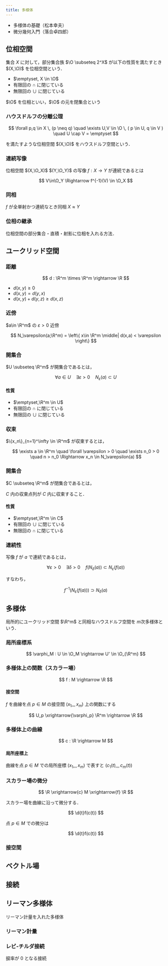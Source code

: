 ```yaml
---
title: 多様体
---
```


$$
\newcommand{\O}{\mathcal{O}}
\newcommand{\R}{\mathbb{R}}
$$

- 多様体の基礎（松本幸夫）
- 微分幾何入門（落合卓四郎）

## 位相空間

集合 $X$ に対して，部分集合族 $\O \subseteq 2^X$ が以下の性質を満たすとき $(X,\O)$ を位相空間という．

- $\emptyset, X \in \O$
- 有限回の $\cap$ に閉じている
- 無限回の $\cup$ に閉じている

$\O$ を位相といい，$\O$ の元を閉集合という

### ハウスドルフの分離公理

$$
\forall p,q \in X \, (p \neq q) \quad \exists U,V \in \O \, ( p \in U, q \in V ) \quad U \cap V = \emptyset
$$

を満たすような位相空間 $(X,\O)$ をハウスドルフ空間という．

### 連続写像

位相空間 $(X,\O_X)$ $(Y,\O_Y)$ の写像 $f : X \rightarrow Y$ が連続であるとは

$$
V\in\O_Y \Rightarrow f^{-1}(V) \in \O_X
$$

### 同相

$f$ が全単射かつ連続なとき同相 $X \approx Y$

### 位相の継承

位相空間の部分集合・直積・射影に位相を入れる方法．

## ユークリッド空間

### 距離

$$
d : \R^m \times \R^m \rightarrow \R
$$

- $d(x,y) \geq 0$
- $d(x,y) = d(y,x)$
- $d(x,y) + d(y,z) \geq d(x,z)$

### 近傍

$a\in \R^m$ の $\varepsilon > 0$ 近傍

$$
N_\varepsilon(a;\R^m) = \left\{ x\in \R^m \middle| d(x,a) < \varepsilon \right\}
$$

### 開集合

$U \subseteq \R^m$ が開集合であるとは，

$$
\forall a \in U \quad \exists \varepsilon > 0 \quad N_\varepsilon(a) \subset U
$$

#### 性質

- $\emptyset,\R^m \in U$
- 有限回の $\cap$ に閉じている
- 無限回の $\cup$ に閉じている

### 収束

$\{x_n\}_{n=1}^\infty \in \R^m$ が収束するとは，

$$
\exists a \in \R^m \quad \forall \varepsilon > 0 \quad \exists n_0 > 0 \quad n > n_0 \Rightarrow x_n \in N_\varepsilon(a)
$$

### 開集合

$C \subseteq \R^m$ が閉集合であるとは，

$C$ 内の収束点列が $C$ 内に収束すること．

#### 性質

- $\emptyset,\R^m \in C$
- 有限回の $\cup$ に閉じている
- 無限回の $\cap$ に閉じている

### 連続性

写像 $f$ が $a$ で連続であるとは，

$$
\forall \varepsilon > 0 \quad \exists \delta > 0 \quad f(N_\delta(a)) \subset  N_\varepsilon(f(a))
$$

すなわち，

$$
f^{-1}(N_\varepsilon(f(a))) \supset N_\delta(a)
$$

## 多様体

局所的にユークリッド空間 $\R^m$ と同相なハウスドルフ空間を $m$次多様体という．

### 局所座標系

$$
\varphi_M : U \in \O_M \rightarrow U' \in \O_{\R^m}
$$

### 多様体上の関数（スカラー場）

$$
f : M \rightarrow \R
$$

#### 接空間

$f$ を曲線を点 $p \in M$ の接空間 $(x_1,,,x_m)$ 上の関数にする

$$
U_p \xrightarrow{\varphi_p} \R^m \rightarrow \R
$$

### 多様体上の曲線

$$
c : \R \rightarrow M
$$

#### 局所座標上

曲線を点 $p \in M$ での局所座標 $(x_1,,,x_m)$ で表すと $(c_1(t),,,c_m(t))$

### スカラー場の微分

$$
\R \xrightarrow{c} M \xrightarrow{f} \R
$$

スカラー場を曲線に沿って微分する．

$$
\d{t}f(c(t))
$$

点 $p \in M$ での微分は

$$
\d{t}f(c(t))
$$

### 接空間

## ベクトル場

## 接続

## リーマン多様体

リーマン計量を入れた多様体

### リーマン計量

### レビ-チルダ接続

捩率が 0 となる接続

